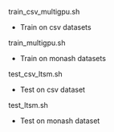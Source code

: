 train_csv_multigpu.sh
- Train on csv datasets

train_multigpu.sh
- Train on monash datasets

test_csv_ltsm.sh
- Test on csv dataset

test_ltsm.sh
- Test on monash dataset
